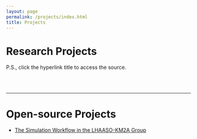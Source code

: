 ```yaml
---
layout: page
permalink: /projects/index.html
title: Projects
---
```


# Research Projects

P.S., click the hyperlink title to access the source.<br>


<br>

<br>

---

# Open-source Projects

- [The Simulation Workflow in the LHAASO-KM2A Group](https://https://easel7.github.io/blogs/KM2A_Corsika_GEANT4.md)

<br>
